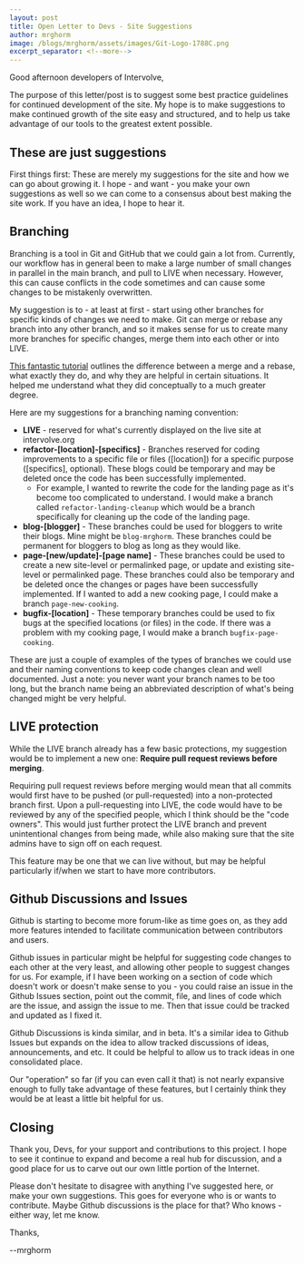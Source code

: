 ```yaml
---
layout: post
title: Open Letter to Devs - Site Suggestions
author: mrghorm
image: /blogs/mrghorm/assets/images/Git-Logo-1788C.png
excerpt_separator: <!--more-->
---
```


Good afternoon developers of Intervolve,

The purpose of this letter/post is to suggest some best practice guidelines for continued development of the site.  My hope is to make suggestions to make continued growth of the site easy and structured, and to help us take advantage of our tools to the greatest extent possible.

<!--more-->

## These are just suggestions

First things first:  These are merely my suggestions for the site and how we can go about growing it.  I hope - and want - you make your own suggestions as well so we can come to a consensus about best making the site work.  If you have an idea, I hope to hear it.

## Branching

Branching is a tool in Git and GitHub that we could gain a lot from.  Currently, our workflow has in general been to make a large number of small changes in parallel in the main branch, and pull to LIVE when necessary.  However, this can cause conflicts in the code sometimes and can cause some changes to be mistakenly overwritten.

My suggestion is to - at least at first - start using other branches for specific kinds of changes we need to make.  Git can merge or rebase any branch into any other branch, and so it makes sense for us to create many more branches for specific changes, merge them into each other or into LIVE.

[This fantastic tutorial](https://www.atlassian.com/git/tutorials/merging-vs-rebasing) outlines the difference between a merge and a rebase, what exactly they do, and why they are helpful in certain situations.  It helped me understand what they did conceptually to a much greater degree.

Here are my suggestions for a branching naming convention:

* **LIVE** - reserved for what's currently displayed on the live site at intervolve.org
* **refactor-[location]-[specifics]** - Branches reserved for coding improvements to a specific file or files ([location]) for a specific purpose ([specifics], optional).  These blogs could be temporary and may be deleted once the code has been successfully implemented.
	* For example, I wanted to rewrite the code for the landing page as it's become too complicated to understand.  I would make a branch called `refactor-landing-cleanup` which would be a branch specifically for cleaning up the code of the landing page.
* **blog-[blogger]** - These branches could be used for bloggers to write their blogs.  Mine might be `blog-mrghorm`.  These branches could be permanent for bloggers to blog as long as they would like.
* **page-[new/update]-[page name]** - These branches could be used to create a new site-level or permalinked page, or update and existing site-level or permalinked page.  These branches could also be temporary and be deleted once the changes or pages have been successfully implemented.  If I wanted to add a new cooking page, I could make a branch `page-new-cooking`.
* **bugfix-[location]** - These temporary branches could be used to fix bugs at the specified locations (or files) in the code.  If there was a problem with my cooking page, I would make a branch `bugfix-page-cooking`.

These are just a couple of examples of the types of branches we could use and their naming conventions to keep code changes clean and well documented.  Just a note: you never want your branch names to be too long, but the branch name being an abbreviated description of what's being changed might be very helpful.

## LIVE protection

While the LIVE branch already has a few basic protections, my suggestion would be to implement a new one: **Require pull request reviews before merging**.

Requiring pull request reviews before merging would mean that all commits would first have to be pushed (or pull-requested) into a non-protected branch first.  Upon a pull-requesting into LIVE, the code would have to be reviewed by any of the specified people, which I think should be the "code owners".  This would just further protect the LIVE branch and prevent unintentional changes from being made, while also making sure that the site admins have to sign off on each request.

This feature may be one that we can live without, but may be helpful particularly if/when we start to have more contributors.

## Github Discussions and Issues

Github is starting to become more forum-like as time goes on, as they add more features intended to facilitate communication between contributors and users.   

Github issues in particular might be helpful for suggesting code changes to each other at the very least, and allowing other people to suggest changes for us.  For example, if I have been working on a section of code which doesn't work or doesn't make sense to you - you could raise an issue in the Github Issues section, point out the commit, file, and lines of code which are the issue, and assign the issue to me.  Then that issue could be tracked and updated as I fixed it.

Github Discussions is kinda similar, and in beta.  It's a similar idea to Github Issues but expands on the idea to allow tracked discussions of ideas, announcements, and etc.  It could be helpful to allow us to track ideas in one consolidated place.

Our "operation" so far (if you can even call it that) is not nearly expansive enough to fully take advantage of these features, but I certainly think they would be at least a little bit helpful for us.

## Closing

Thank you, Devs, for your support and contributions to this project.  I hope to see it continue to expand and become a real hub for discussion, and a good place for us to carve out our own little portion of the Internet.

Please don't hesitate to disagree with anything I've suggested here, or make your own suggestions.  This goes for everyone who is or wants to contribute.  Maybe Github discussions is the place for that?  Who knows - either way, let me know.

Thanks,

--mrghorm
